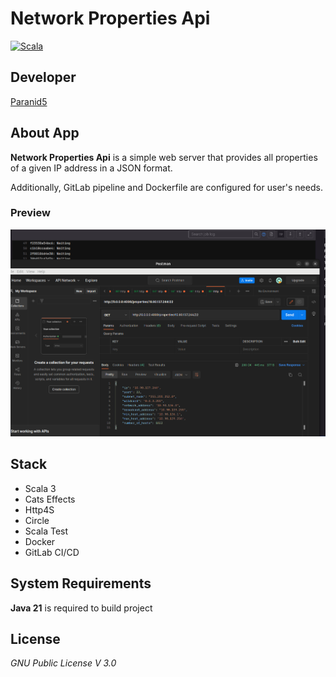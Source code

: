 # Network Properties Api

[![Scala](https://shields.io/badge/scala-3.4.1-red.svg?logo=scala)](https://www.scala-lang.org/)

## **Developer**
[Paranid5](https://github.com/dinaraparanid)

## **About App**

**Network Properties Api** is a simple web server
that provides all properties of a given IP address
in a JSON format.

Additionally, GitLab pipeline and Dockerfile
are configured for user's needs.

### **Preview**

![preview](preview.png)

## **Stack**

<ul>
    <li>Scala 3</li>
    <li>Cats Effects</li>
    <li>Http4S</li>
    <li>Circle</li>
    <li>Scala Test</li>
    <li>Docker</li>
    <li>GitLab CI/CD</li>
</ul>

## **System Requirements**
**Java 21** is required to build project

## **License**
*GNU Public License V 3.0*
